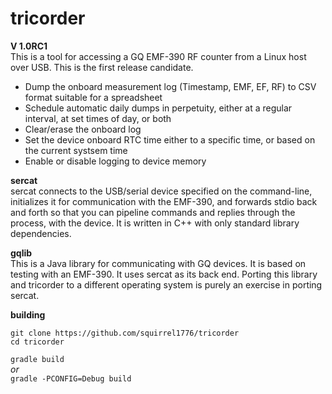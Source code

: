 tricorder
=========


**V 1.0RC1**  
This is a tool for accessing a GQ EMF-390 RF counter from a Linux host over USB.
This is the first release candidate.
  
- Dump the onboard measurement log (Timestamp, EMF, EF, RF) to CSV format suitable for a spreadsheet
- Schedule automatic daily dumps in perpetuity, either at a regular interval, at set times of day, or both
- Clear/erase the onboard log
- Set the device onboard RTC time either to a specific time, or based on the current systsem time
- Enable or disable logging to device memory
  
**sercat**  
sercat connects to the USB/serial device specified on the command-line, initializes it for communication with the EMF-390, and forwards stdio back and forth
so that you can pipeline commands and replies through the process, with the device. It is written in C++ with only standard library dependencies.
  
**gqlib**  
This is a Java library for communicating with GQ devices. It is based on testing with an EMF-390. It uses sercat as its back end.
Porting this library and tricorder to a different operating system is purely an exercise in porting sercat.
  
**building**  
  
`git clone https://github.com/squirrel1776/tricorder`  
`cd tricorder`  
  
`gradle build`  
*or*  
`gradle -PCONFIG=Debug build`  

